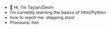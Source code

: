 - 👋 Hi, I’m Taylan/Devin
-    I’m currently learning the basics of Html/Python
-    how to reach me: stepping stool
-    Pronouns: him
